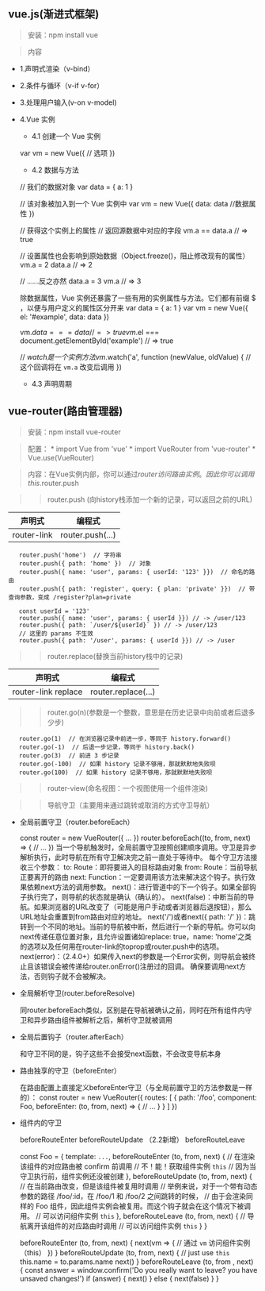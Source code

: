 ## vue.js(渐进式框架)

> 安装：npm install vue

> 内容

- 1.声明式渲染（v-bind）
- 2.条件与循环（v-if  v-for）
- 3.处理用户输入(v-on  v-model)
- 4.Vue 实例
   - 4.1 创建一个 Vue 实例
    
    
    var vm = new Vue({
      // 选项
    })
    
   - 4.2 数据与方法
   
   
    // 我们的数据对象
    var data = { a: 1 }
    
    // 该对象被加入到一个 Vue 实例中
    var vm = new Vue({
      data: data //数据属性
    })
    
    // 获得这个实例上的属性
    // 返回源数据中对应的字段
    vm.a == data.a // => true
    
    // 设置属性也会影响到原始数据（Object.freeze()，阻止修改现有的属性）
    vm.a = 2
    data.a // => 2
    
    // ……反之亦然
    data.a = 3
    vm.a // => 3
    
    除数据属性，Vue 实例还暴露了一些有用的实例属性与方法。它们都有前缀 $ ，以便与用户定义的属性区分开来
    var data = { a: 1 }
    var vm = new Vue({
      el: '#example',
      data: data
    })
    
    vm.$data === data // => true
    vm.$el === document.getElementById('example') // => true
    
    // $watch 是一个实例方法
    vm.$watch('a', function (newValue, oldValue) {
      // 这个回调将在 `vm.a` 改变后调用
    })
    
   - 4.3 声明周期


## vue-router(路由管理器)

> 安装：npm install vue-router

> 配置：
       * import Vue from 'vue'
       * import VueRouter from 'vue-router'
       * Vue.use(VueRouter)
 
> 内容：在Vue实例内部，你可以通过$router访问路由实例。因此你可以调用this.$router.push

>> router.push (向history栈添加一个新的记录，可以返回之前的URL)
      
| 声明式 | 编程式 |
| ------ | ------ |
| router-link | router.push(...) |

       router.push('home')  // 字符串
       router.push({ path: 'home' })  // 对象
       router.push({ name: 'user', params: { userId: '123' }})  // 命名的路由
       router.push({ path: 'register', query: { plan: 'private' }})  // 带查询参数，变成 /register?plan=private
       
       const userId = '123'
       router.push({ name: 'user', params: { userId }}) // -> /user/123
       router.push({ path: `/user/${userId}` }) // -> /user/123
       // 这里的 params 不生效
       router.push({ path: '/user', params: { userId }}) // -> /user

>> router.replace(替换当前history栈中的记录)

| 声明式 | 编程式 |
| ------ | ------ |
| router-link replace | router.replace(...) |

>> router.go(n)(参数是一个整数，意思是在历史记录中向前或者后退多少步)

       router.go(1)  // 在浏览器记录中前进一步，等同于 history.forward()
       router.go(-1)  // 后退一步记录，等同于 history.back()
       router.go(3)  // 前进 3 步记录
       router.go(-100)  // 如果 history 记录不够用，那就默默地失败呗
       router.go(100)  // 如果 history 记录不够用，那就默默地失败呗
       
>> router-view(命名视图：一个视图使用一个组件渲染)

>> 导航守卫（主要用来通过跳转或取消的方式守卫导航）

   * 全局前置守卫（router.beforeEach）
   
   
       const router = new VueRouter({ ... })
       router.beforeEach((to, from, next) => {
             // ...
       })
       当一个导航触发时，全局前置守卫按照创建顺序调用。守卫是异步解析执行，此时导航在所有守卫解决完之前一直处于等待中。
       每个守卫方法接收三个参数：
       to: Route：即将要进入的目标路由对象
       from: Route：当前导航正要离开的路由
       next: Function：一定要调用该方法来解决这个钩子。执行效果依赖next方法的调用参数。
           next()：进行管道中的下一个钩子。如果全部钩子执行完了，则导航的状态就是确认（确认的）。
           next(false)：中断当前的导航。如果浏览器的URL改变了（可能是用户手动或者浏览器后退按钮），那么URL地址会重置到from路由对应的地址。
           next('/')或者next({ path: '/' })：跳转到一个不同的地址。当前的导航被中断，然后进行一个新的导航。你可以向next传递任意位置对象，且允许设置诸如replace: true，name: 'home'之类的选项以及任何用在router-link的toprop或router.push中的选项。
           next(error)：（2.4.0+）如果传入next的参数是一个Error实例，则导航会被终止且该错误会被传递给router.onError()注册过的回调。
       确保要调用next方法，否则钩子就不会被解决。

   * 全局解析守卫(router.beforeResolve)
      
      
       同router.beforeEach类似，区别是在导航被确认之前，同时在所有组件内守卫和异步路由组件被解析之后，解析守卫就被调用
    
   * 全局后置钩子（router.afterEach） 
   
   
       和守卫不同的是，钩子这些不会接受next函数，不会改变导航本身
       
   * 路由独享的守卫（beforeEnter）
    
    
       在路由配置上直接定义beforeEnter守卫（与全局前置守卫的方法参数是一样的）：
       const router = new VueRouter({
         routes: [
           {
             path: '/foo',
             component: Foo,
             beforeEnter: (to, from, next) => {
               // ...
             }
           }
         ]
       })
       
   * 组件内的守卫
   
       
       beforeRouteEnter
       beforeRouteUpdate （2.2新增）
       beforeRouteLeave
       
       const Foo = {
         template: `...`,
         beforeRouteEnter (to, from, next) {
           // 在渲染该组件的对应路由被 confirm 前调用
           // 不！能！获取组件实例 `this`
           // 因为当守卫执行前，组件实例还没被创建
         },
         beforeRouteUpdate (to, from, next) {
           // 在当前路由改变，但是该组件被复用时调用
           // 举例来说，对于一个带有动态参数的路径 /foo/:id，在 /foo/1 和 /foo/2 之间跳转的时候，
           // 由于会渲染同样的 Foo 组件，因此组件实例会被复用。而这个钩子就会在这个情况下被调用。
           // 可以访问组件实例 `this`
         },
         beforeRouteLeave (to, from, next) {
           // 导航离开该组件的对应路由时调用
           // 可以访问组件实例 `this`
         }
       }
       
       beforeRouteEnter (to, from, next) {
         next(vm => {
           // 通过 `vm` 访问组件实例（this）
         })
       }
       beforeRouteUpdate (to, from, next) {
         // just use `this`
         this.name = to.params.name
         next()
       }
       beforeRouteLeave (to, from , next) {
         const answer = window.confirm('Do you really want to leave? you have unsaved changes!')
         if (answer) {
           next()
         } else {
           next(false)
         }
       }
       
       